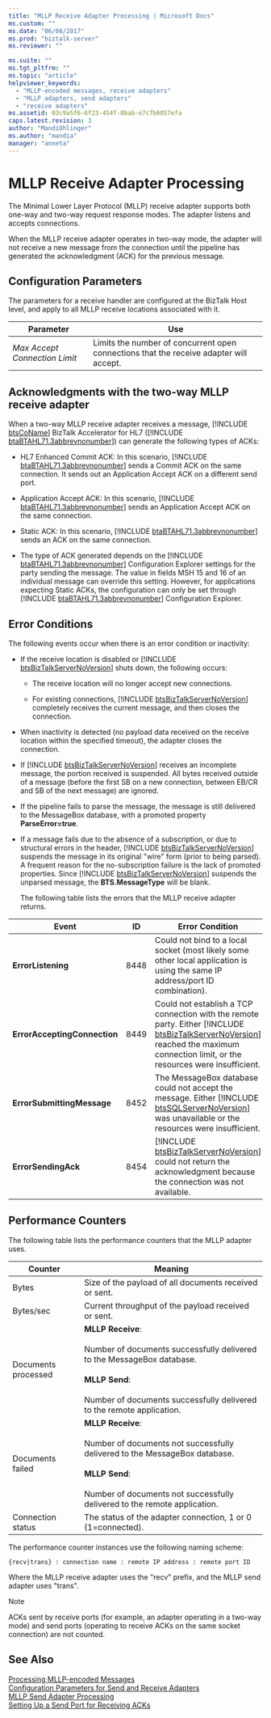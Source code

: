 ```yaml
---
title: "MLLP Receive Adapter Processing | Microsoft Docs"
ms.custom: ""
ms.date: "06/08/2017"
ms.prod: "biztalk-server"
ms.reviewer: ""

ms.suite: ""
ms.tgt_pltfrm: ""
ms.topic: "article"
helpviewer_keywords: 
  - "MLLP-encoded messages, receive adapters"
  - "MLLP adapters, send adapters"
  - "receive adapters"
ms.assetid: 03c9a5f6-6f23-454f-8bab-e7c7b6057efa
caps.latest.revision: 3
author: "MandiOhlinger"
ms.author: "mandia"
manager: "anneta"
---
```

# MLLP Receive Adapter Processing
The Minimal Lower Layer Protocol (MLLP) receive adapter supports both one-way and two-way request response modes. The adapter listens and accepts connections.  
  
 When the MLLP receive adapter operates in two-way mode, the adapter will not receive a new message from the connection until the pipeline has generated the acknowledgment (ACK) for the previous message.  
  
## Configuration Parameters  
 The parameters for a receive handler are configured at the BizTalk Host level, and apply to all MLLP receive locations associated with it.  
  
|Parameter|Use|  
|---------------|---------|  
|*Max Accept Connection Limit*|Limits the number of concurrent open connections that the receive adapter will accept.|  
  
## Acknowledgments with the two-way MLLP receive adapter  
 When a two-way MLLP receive adapter receives a message, [!INCLUDE [btsCoName](../../includes/btsconame-md.md)] BizTalk Accelerator for HL7 ([!INCLUDE [btaBTAHL71.3abbrevnonumber](../../includes/btabtahl71-3abbrevnonumber-md.md)]) can generate the following types of ACKs:  
  
- HL7 Enhanced Commit ACK: In this scenario, [!INCLUDE [btaBTAHL71.3abbrevnonumber](../../includes/btabtahl71-3abbrevnonumber-md.md)] sends a Commit ACK on the same connection. It sends out an Application Accept ACK on a different send port.  
  
- Application Accept ACK: In this scenario, [!INCLUDE [btaBTAHL71.3abbrevnonumber](../../includes/btabtahl71-3abbrevnonumber-md.md)] sends an Application Accept ACK on the same connection.  
  
- Static ACK: In this scenario, [!INCLUDE [btaBTAHL71.3abbrevnonumber](../../includes/btabtahl71-3abbrevnonumber-md.md)] sends an ACK on the same connection.  
  
- The type of ACK generated depends on the [!INCLUDE [btaBTAHL71.3abbrevnonumber](../../includes/btabtahl71-3abbrevnonumber-md.md)] Configuration Explorer settings for the party sending the message. The value in fields MSH 15 and 16 of an individual message can override this setting. However, for applications expecting Static ACKs, the configuration can only be set through [!INCLUDE [btaBTAHL71.3abbrevnonumber](../../includes/btabtahl71-3abbrevnonumber-md.md)] Configuration Explorer.  
  
## Error Conditions  
 The following events occur when there is an error condition or inactivity:  
  
- If the receive location is disabled or [!INCLUDE [btsBizTalkServerNoVersion](../../includes/btsbiztalkservernoversion-md.md)] shuts down, the following occurs:  
  
  - The receive location will no longer accept new connections.  
  
  - For existing connections, [!INCLUDE [btsBizTalkServerNoVersion](../../includes/btsbiztalkservernoversion-md.md)] completely receives the current message, and then closes the connection.  
  
- When inactivity is detected (no payload data received on the receive location within the specified timeout), the adapter closes the connection.  
  
- If [!INCLUDE [btsBizTalkServerNoVersion](../../includes/btsbiztalkservernoversion-md.md)] receives an incomplete message, the portion received is suspended. All bytes received outside of a message (before the first SB on a new connection, between EB/CR and SB of the next message) are ignored.  
  
- If the pipeline fails to parse the message, the message is still delivered to the MessageBox database, with a promoted property **ParseError=true**.  
  
- If a message fails due to the absence of a subscription, or due to structural errors in the header, [!INCLUDE [btsBizTalkServerNoVersion](../../includes/btsbiztalkservernoversion-md.md)] suspends the message in its original "wire" form (prior to being parsed). A frequent reason for the no-subscription failure is the lack of promoted properties. Since [!INCLUDE [btsBizTalkServerNoVersion](../../includes/btsbiztalkservernoversion-md.md)] suspends the unparsed message, the <strong>BTS.MessageType</strong> will be blank.  
  
  The following table lists the errors that the MLLP receive adapter returns.  
  
|                   Event                   |  ID  |                                                                                                           Error Condition                                                                                                           |
|-------------------------------------------|------|-------------------------------------------------------------------------------------------------------------------------------------------------------------------------------------------------------------------------------------|
|      <strong>ErrorListening</strong>      | 8448 |                                                    Could not bind to a local socket (most likely some other local application is using the same IP address/port ID combination).                                                    |
| <strong>ErrorAcceptingConnection</strong> | 8449 | Could not establish a TCP connection with the remote party. Either [!INCLUDE [btsBizTalkServerNoVersion](../../includes/btsbiztalkservernoversion-md.md)] reached the maximum connection limit, or the resources were insufficient. |
|  <strong>ErrorSubmittingMessage</strong>  | 8452 |                   The MessageBox database could not accept the message. Either [!INCLUDE [btsSQLServerNoVersion](../../includes/btssqlservernoversion-md.md)] was unavailable or the resources were insufficient.                   |
|     <strong>ErrorSendingAck</strong>      | 8454 |                                [!INCLUDE [btsBizTalkServerNoVersion](../../includes/btsbiztalkservernoversion-md.md)] could not return the acknowledgment because the connection was not available.                                 |
  
## Performance Counters  
 The following table lists the performance counters that the MLLP adapter uses.  
  
|Counter|Meaning|  
|-------------|-------------|  
|Bytes|Size of the payload of all documents received or sent.|  
|Bytes/sec|Current throughput of the payload received or sent.|  
|Documents processed|**MLLP Receive**:<br /><br /> Number of documents successfully delivered to the MessageBox database.<br /><br /> **MLLP Send**:<br /><br /> Number of documents successfully delivered to the remote application.|  
|Documents failed|**MLLP Receive**:<br /><br /> Number of documents not successfully delivered to the MessageBox database.<br /><br /> **MLLP Send**:<br /><br /> Number of documents not successfully delivered to the remote application.|  
|Connection status|The status of the adapter connection, 1 or 0 (1=connected).|  
  
 The performance counter instances use the following naming scheme:  
  
```  
{recv|trans} : connection name : remote IP address : remote port ID  
```  
  
 Where the MLLP receive adapter uses the "recv" prefix, and the MLLP send adapter uses "trans".  
  
> [!NOTE]
>  ACKs sent by receive ports (for example, an adapter operating in a two-way mode) and send ports (operating to receive ACKs on the same socket connection) are not counted.  
  
## See Also  
 [Processing MLLP-encoded Messages](../../adapters-and-accelerators/accelerator-hl7/processing-mllp-encoded-messages.md)   
 [Configuration Parameters for Send and Receive Adapters](../../adapters-and-accelerators/accelerator-hl7/configuration-parameters-for-send-and-receive-adapters.md)   
 [MLLP Send Adapter Processing](../../adapters-and-accelerators/accelerator-hl7/mllp-send-adapter-processing.md)   
 [Setting Up a Send Port for Receiving ACKs](../../adapters-and-accelerators/accelerator-hl7/setting-up-a-send-port-for-receiving-acks.md)